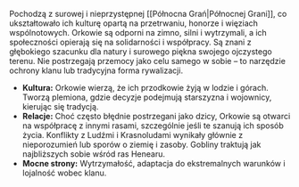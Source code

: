
Pochodzą z surowej i nieprzystępnej [[Północna Grań|Północnej Grani]], co ukształtowało ich kulturę opartą na przetrwaniu, honorze i więziach wspólnotowych. Orkowie są odporni na zimno, silni i wytrzymali, a ich społeczności opierają się na solidarności i współpracy. Są znani z głębokiego szacunku dla natury i surowego piękna swojego ojczystego terenu. Nie postrzegają przemocy jako celu samego w sobie – to narzędzie ochrony klanu lub tradycyjna forma rywalizacji.

- **Kultura:** Orkowie wierzą, że ich przodkowie żyją w lodzie i górach. Tworzą plemiona, gdzie decyzje podejmują starszyzna i wojownicy, kierując się tradycją.
- **Relacje:** Choć często błędnie postrzegani jako dzicy, Orkowie są otwarci na współpracę z innymi rasami, szczególnie jeśli te szanują ich sposób życia. Konflikty z Ludźmi i Krasnoludami wynikały głównie z nieporozumień lub sporów o ziemię i zasoby. Gobliny traktują jak najbliższych sobie wśród ras Henearu.
- **Mocne strony:** Wytrzymałość, adaptacja do ekstremalnych warunków i lojalność wobec klanu.